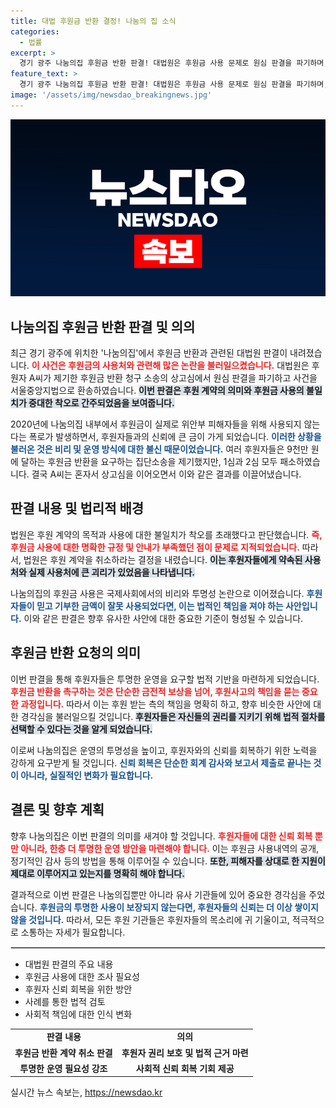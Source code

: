 ```yaml
---
title: 대법 후원금 반환 결정! 나눔의 집 소식
categories:
  - 법률
excerpt: >
  경기 광주 나눔의집 후원금 반환 판결! 대법원은 후원금 사용 문제로 원심 판결을 파기하며, 후원자들에게 돈을 돌려줘야 한다고 결정했습니다. 과연 나눔의집은 어떻게 대응할까요?
feature_text: >
  경기 광주 나눔의집 후원금 반환 판결! 대법원은 후원금 사용 문제로 원심 판결을 파기하며, 후원자들에게 돈을 돌려줘야 한다고 결정했습니다. 과연 나눔의집은 어떻게 대응할까요?
image: '/assets/img/newsdao_breakingnews.jpg'
---
```


<p><img src="/assets/img/newsdao_breakingnews.jpg" alt="implanttips 속보" /></p>

<h2 data-ke-size="size26">나눔의집 후원금 반환 판결 및 의의</h2>

<p data-ke-size="size16">최근 경기 광주에 위치한 '나눔의집'에서 후원금 반환과 관련된 대법원 판결이 내려졌습니다. <b><span style="color: #ee2323;">이 사건은 후원금의 사용처와 관련해 많은 논란을 불러일으켰습니다.</span></b> 대법원은 후원자 A씨가 제기한 후원금 반환 청구 소송의 상고심에서 원심 판결을 파기하고 사건을 서울중앙지법으로 환송하였습니다. <b><span style="background-color: #21538527;">이번 판결은 후원 계약의 의미와 후원금 사용의 불일치가 중대한 착오로 간주되었음을 보여줍니다.</span></b> </p>

<p data-ke-size="size16">2020년에 나눔의집 내부에서 후원금이 실제로 위안부 피해자들을 위해 사용되지 않는다는 폭로가 발생하면서, 후원자들과의 신뢰에 큰 금이 가게 되었습니다. <b><span style="color: #1a5490;">이러한 상황을 불러온 것은 비리 및 운영 방식에 대한 불신 때문이었습니다.</span></b> 여러 후원자들은 9천만 원에 달하는 후원금 반환을 요구하는 집단소송을 제기했지만, 1심과 2심 모두 패소하였습니다. 결국 A씨는 혼자서 상고심을 이어오면서 이와 같은 결과를 이끌어냈습니다. </p>

<h2 data-ke-size="size26">판결 내용 및 법리적 배경</h2>

<p data-ke-size="size16">법원은 후원 계약의 목적과 사용에 대한 불일치가 착오를 초래했다고 판단했습니다. <b><span style="color: #ee2323;">즉, 후원금 사용에 대한 명확한 규정 및 안내가 부족했던 점이 문제로 지적되었습니다.</span></b> 따라서, 법원은 후원 계약을 취소하라는 결정을 내렸습니다. <b><span style="background-color: #21538527;">이는 후원자들에게 약속된 사용처와 실제 사용처에 큰 괴리가 있었음을 나타냅니다.</span></b> </p>

<p data-ke-size="size16">나눔의집의 후원금 사용은 국제사회에서의 비리와 투명성 논란으로 이어졌습니다. <b><span style="color: #1a5490;">후원자들이 믿고 기부한 금액이 잘못 사용되었다면, 이는 법적인 책임을 져야 하는 사안입니다.</span></b> 이와 같은 판결은 향후 유사한 사안에 대한 중요한 기준이 형성될 수 있습니다.</p>

<h2 data-ke-size="size26">후원금 반환 요청의 의미</h2>

<p data-ke-size="size16">이번 판결을 통해 후원자들은 투명한 운영을 요구할 법적 기반을 마련하게 되었습니다. <b><span style="color: #ee2323;">후원금 반환을 촉구하는 것은 단순한 금전적 보상을 넘어, 후원사고의 책임을 묻는 중요한 과정입니다.</span></b> 따라서 이는 후원 받는 측의 책임을 명확히 하고, 향후 비슷한 사안에 대한 경각심을 불러일으킬 것입니다. <b><span style="background-color: #21538527;">후원자들은 자신들의 권리를 지키기 위해 법적 절차를 선택할 수 있다는 것을 알게 되었습니다.</span></b> </p>

<p data-ke-size="size16">이로써 나눔의집은 운영의 투명성을 높이고, 후원자와의 신뢰를 회복하기 위한 노력을 강하게 요구받게 될 것입니다. <b><span style="color: #1a5490;">신뢰 회복은 단순한 회계 감사와 보고서 제출로 끝나는 것이 아니라, 실질적인 변화가 필요합니다.</span></b> </p>

<h2 data-ke-size="size26">결론 및 향후 계획</h2>

<p data-ke-size="size16">향후 나눔의집은 이번 판결의 의미를 새겨야 할 것입니다. <b><span style="color: #ee2323;">후원자들에 대한 신뢰 회복 뿐만 아니라, 한층 더 투명한 운영 방안을 마련해야 합니다.</span></b> 이는 후원금 사용내역의 공개, 정기적인 감사 등의 방법을 통해 이루어질 수 있습니다. <b><span style="background-color: #21538527;">또한, 피해자를 상대로 한 지원이 제대로 이루어지고 있는지를 명확히 해야 합니다.</span></b> </p>

<p data-ke-size="size16">결과적으로 이번 판결은 나눔의집뿐만 아니라 유사 기관들에 있어 중요한 경각심을 주었습니다. <b><span style="color: #1a5490;">후원금의 투명한 사용이 보장되지 않는다면, 후원자들의 신뢰는 더 이상 쌓이지 않을 것입니다.</span></b> 따라서, 모든 후원 기관들은 후원자들의 목소리에 귀 기울이고, 적극적으로 소통하는 자세가 필요합니다.</p>

<hr style="border: 1px solid #ccc;"/>

<ul>
  <li>대법원 판결의 주요 내용</li>
  <li>후원금 사용에 대한 조사 필요성</li>
  <li>후원자 신뢰 회복을 위한 방안</li>
  <li>사례를 통한 법적 검토</li>
  <li>사회적 책임에 대한 인식 변화</li>
</ul>

<table>
  <tr>
    <td style="text-align: center; height: 17px;"><b>판결 내용</b></td>
    <td style="text-align: center; height: 17px;"><b>의의</b></td>
  </tr>
  <tr>
    <td style="text-align: center; height: 17px;"><b>후원금 반환 계약 취소 판결</b></td>
    <td style="text-align: center; height: 17px;"><b>후원자 권리 보호 및 법적 근거 마련</b></td>
  </tr>
  <tr>
    <td style="text-align: center; height: 17px;"><b>투명한 운영 필요성 강조</b></td>
    <td style="text-align: center; height: 17px;"><b>사회적 신뢰 회복 기회 제공</b></td>
  </tr>
</table>
실시간 뉴스 속보는, <a href="https://newsdao.kr" rel="dofollow">https://newsdao.kr</a>


